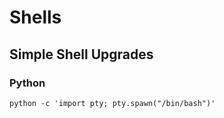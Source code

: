 # Shells
## Simple Shell Upgrades
### Python
```
python -c 'import pty; pty.spawn("/bin/bash")'  
```
